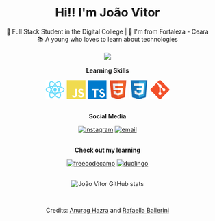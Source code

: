<div>
  
  <h1 align="center">
    Hi!! I'm João Vitor
  </h1>
  
  <p align="center">
    📍 Full Stack Student in the Digital College | 
    📍 I'm from Fortaleza - Ceara <br>
    📚 A young who loves to learn about technologies<br>
<br><img   src="https://media.tenor.com/NOYF3f82b_gAAAAC/programmer.gif"  width="300"/>
  </p>
  
<div>
  <p align="center">
    <strong> Learning Skills </strong>
  </p>
  </div> 
  
<div align="center" valign="top">
  <img align="center" alt="React"  width="45"
       src="https://raw.githubusercontent.com/devicons/devicon/master/icons/react/react-original.svg">
  <img align="center" alt="Js" width="45" 
       src="https://raw.githubusercontent.com/devicons/devicon/master/icons/javascript/javascript-plain.svg">
  <img align="center" alt="Js" width="45" 
       src="https://raw.githubusercontent.com/devicons/devicon/master/icons/typescript/typescript-plain.svg">
  <img align="center" alt="HTML" width="45"
       src="https://raw.githubusercontent.com/devicons/devicon/master/icons/html5/html5-original.svg">
  <img align="center" alt="CSS"  width="45" 
       src="https://raw.githubusercontent.com/devicons/devicon/master/icons/css3/css3-original.svg">
  <img align="center" alt="git" width="45" 
       src="https://raw.githubusercontent.com/devicons/devicon/master/icons/git/git-original.svg">

</div><br>
  
  
<div align="center">
  <p><strong>Social Media</strong></p>
    <a href="https://www.instagram.com/_jotav29" target="_blank"><img src="https://img.shields.io/badge/-Instagram-%23E4405F?style=for-the-badge&logo=instagram&logoColor=white" alt ="instagram" target="_blank"></a>
  <a href="mailto:jvmnc232@gmail.com"><img src="https://img.shields.io/badge/-Gmail-%23333?style=for-the-badge&logo=gmail&logoColor=white" target="_blank" alt="email"></a>
 </div><br>
  
<div align="center">
  <p><strong>Check out my learning</strong></p>
 <a href="https://www.freecodecamp.org/joaovitorfarias"><img src="https://img.shields.io/badge/freecodecamp-27273D?style=for-the-badge&logo=freecodecamp&logoColor=white" target="_blank" alt="freecodecamp"></a>
  <a href="https://www.duolingo.com/profile/jotavfarias"><img src="https://img.shields.io/badge/Duolingo-58CC02?style=for-the-badge&logo=Duolingo&logoColor=white" target="_blank" alt="duolingo"></a>
</div><br>

<div align="center">  

![João Vitor GitHub stats](https://github-readme-stats.vercel.app/api?username=jv-farias&show_icons=true&theme=transparent)


</div align="center"><br>
  
  <div align="center"> 
  
  <div align="center">
    
  <p>Credits: <a href="https://github.com/anuraghazra/github-readme-stats">Anurag Hazra</a> and <a href="https://github.com/rafaballerini">Rafaella Ballerini</a></p>
    
</div>
  
 
  

  
